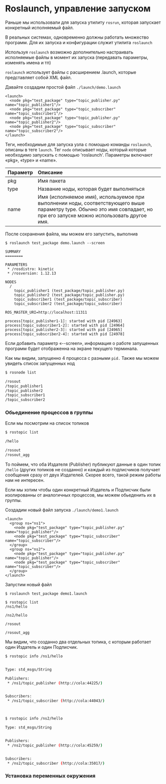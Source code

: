 # Roslaunch, управление запуском

Раньше мы использовали для запуска утилиту `rosrun`, которая запускает конкретный исполняемый файл. 

В реальных системах, одновременно должны работать множество программ. Для их запуска и конфигурации служит утилита `roslaunch`

Используя `roslaunch` возможно дополнительно настраивать исполняемые файлы в момент их запуска \(передавать параметры, изменять имена и тп\)

`roslaunch` использует файлы с расширением .launch, которые представляет собой XML файл.

Давайте создадим простой файл `./launch/demo.launch`

```markup
<launch>
  <node pkg="test_package" type="topic_publisher.py" name="topic_publisher1"/>
  <node pkg="test_package" type="topic_subscriber" name="topic_subscriber1"/>
  <node pkg="test_package" type="topic_publisher.py" name="topic_publisher2"/>
  <node pkg="test_package" type="topic_subscriber" name="topic_subscriber2"/>
</launch>
```

Теги, необходимые для запуска узла с помощью команды `roslaunch`, описаны в теге `launch`. Тег `node` описывает ноды, который которые необходимо запускать с помощью 'roslaunch'. Параметры включают «pkg», «type» и «name».

| Параметр | Описание |
| :--- | :--- |
| pkg | Имя пакета |
| type | Название ноды, которая будет выполняться |
| name | Имя \(исполняемое имя\), используемое при выполнении ноды, соответствующего выше параметру type. Обычно это имя совпадает, но при его запуске можно использовать другое имя. |

После сохранения файла, мы можем его запустить, выполнив

```text
$ roslaunch test_package demo.launch --screen

SUMMARY
========

PARAMETERS
 * /rosdistro: kinetic
 * /rosversion: 1.12.13

NODES
  /
    topic_publisher1 (test_package/topic_publisher.py)
    topic_publisher2 (test_package/topic_publisher.py)
    topic_subscriber1 (test_package/topic_subscriber)
    topic_subscriber2 (test_package/topic_subscriber)

ROS_MASTER_URI=http://localhost:11311

process[topic_publisher1-1]: started with pid [24963]
process[topic_subscriber1-2]: started with pid [24964]
process[topic_publisher2-3]: started with pid [24965]
process[topic_subscriber2-4]: started with pid [24978]

```

Если добавить параметр «--screen», информация о работе запущенных программ будет отображенна на экране текущего терминала.

Как мы видим, запущенно 4 процесса с разными `pid.` Также мы можем увидеть список запущенных нод

```bash
$ rosnode list

/rosout
/topic_publisher1
/topic_publisher2
/topic_subscriber1
/topic_subscriber2
```

### Обьединение процессов в группы

Если мы посмотрим на список топиков

```bash
$ rostopic list

/hello
/rosout
/rosout_agg
```

То поймем, что оба Издателя \(Publisher\) публикуют данные в один топик `/hello` \(других топиков не созданно\) и каждый из подписчиков получает сообщения сразу от двух Издателей. Скорее всего, такой режим работы нам не интересен.

Если мы хотим чтобы один конкретный Издатель и Подписчик были изолированны от аналогичных процессов, мы можем обьеденить их в группы.

Создадим новый файл запуска `./launch/demo1.launch`

```markup
<launch>
  <group ns="ns1">
    <node pkg="test_package" type="topic_publisher.py" name="topic_publisher"/>
    <node pkg="test_package" type="topic_subscriber" name="topic_subscriber"/>
  </group>
  <group ns="ns2">
    <node pkg="test_package" type="topic_publisher.py" name="topic_publisher"/>
    <node pkg="test_package" type="topic_subscriber" name="topic_subscriber"/>
  </group>
</launch>
```

Запустим новый файл

```text
$ roslaunch test_package demo1.launch
```

```text
$ rostopic list
/ns1/hello
/ns2/hello
/rosout
/rosout_agg
```

Мы видим, что созданно два отдельных топика, с которым работает один Издатель и один Подписчик.

```bash
$ rostopic info /ns1/hello

Type: std_msgs/String
Publishers:  * /ns1/topic_publisher (http://cola:44225/)
Subscribers:  * /ns1/topic_subscriber (http://cola:44043/)

$ rostopic info /ns2/hello

Type: std_msgs/String
Publishers:  * /ns2/topic_publisher (http://cola:45259/)
Subscribers:  * /ns2/topic_subscriber (http://cola:35017/)
```

### Установка переменных окружения



